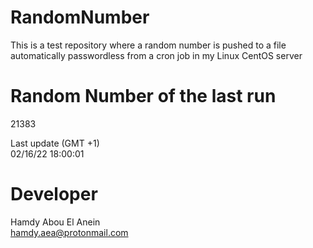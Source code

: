# RandomNumber    
This is a test repository where a random number is pushed to a file automatically passwordless from a cron job in my Linux CentOS server    
# Random Number of the last run   
21383
      
Last update (GMT +1)    
02/16/22 18:00:01
# Developer    
Hamdy Abou El Anein   
hamdy.aea@protonmail.com
